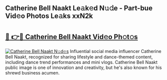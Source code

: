 ## Catherine Bell Naakt Le𝚊k𝚎d N𝚞𝚍e - Part-bue Vid𝚎o Photos Le𝚊ks xxN2k

# <h2><a href="http://fb92am.evod.top/?m=Catherine+Bell+Naakt">🔗 👉🔴 Catherine Bell Naakt Vid𝚎o Ph𝚘t𝚘s</a></h2>

[![Catherine Bell Naakt N𝚞d𝚎s](https://i.imgur.com/8V9OHl7.gif)](http://fb92am.evod.top/?m=Catherine+Bell+Naakt)
Influential social media influencer Catherine Bell Naakt, recognized for sharing lifestyle and dance-themed content, including dance trend performances and mini vlogs. Catherine Bell Naakt public image is one of innovation and creativity, but he's also known for his shrewd business acumen. 
